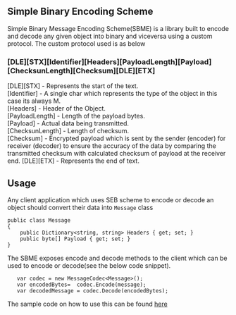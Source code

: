 <snippet>
  <content><![CDATA[


<h2></h2>

## Simple Binary Encoding Scheme

Simple Binary Message Encoding Scheme(SBME) is a library built to encode and decode any given object into binary and viceversa using a custom protocol.
The custom protocol used is as below <br />
### **[DLE][STX][Identifier][Headers][PayloadLength][Payload][ChecksunLength][Checksum][DLE][ETX]** <br />
[DLE][STX] - Represents the start of the text. <br />
[Identifier] - A single char which represents the type of the object in this case its always M. <br />
[Headers] - Header of the Object. <br />
[PayloadLength] - Length of the payload bytes.<br />
[Payload] - Actual data being transmitted.<br />
[ChecksunLength] - Length of checksum.<br />
[Checksum] - Encrypted payload which is sent by the sender (encoder) for receiver (decoder) to ensure the accuracy of the data by comparing the transmitted checksum with calculated checksum of payload at the receiver end.
[DLE][ETX] - Represents the end of text.

## Usage

Any client application which uses SEB scheme to encode or decode an object should convert their data into `Message` class  
 
    public class Message 
    {
        public Dictionary<string, string> Headers { get; set; }
        public byte[] Payload { get; set; }
    }

The SBME exposes encode and decode methods to the client which can be used to encode or decode(see the below code snippet).
    
       var codec = new MessageCodec<Message>();
       var encodedBytes=  codec.Encode(message);
       var decodedMessage = codec.Decode(encodedBytes);

The sample code on how to use this can be found [here](https://github.com/mailanushamn/simpleBinaryEncodingScheme/blob/master/Production/BinaryEncodingSchemeApp/Program.cs) 
 

</content>
</snippet>
